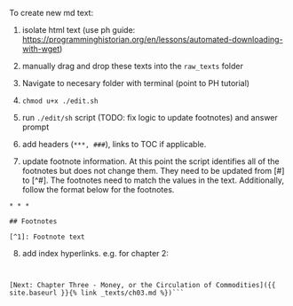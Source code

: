 To create new md text:

1. isolate html text (use ph guide: https://programminghistorian.org/en/lessons/automated-downloading-with-wget)

2. manually drag and drop these texts into the `raw_texts` folder

3. Navigate to necesary folder with terminal (point to PH tutorial)

4. `chmod u+x ./edit.sh`  

5. run `./edit/sh` script (TODO: fix logic to update footnotes) and answer prompt

6. add headers (`***, ###`), links to TOC if applicable.

7. update footnote information. At this point the script identifies all of the footnotes but does not change them. They need to be updated from [#] to [^#]. The footnotes need to match the values in the text. Additionally, follow the format below for the footnotes.

```
* * *

## Footnotes

[^1]: Footnote text

```

8. add index hyperlinks. e.g. for chapter 2:

```[Capital Volume One - Index]({{ site.baseurl }}{% link index.html %})


[Next: Chapter Three - Money, or the Circulation of Commodities]({{ site.baseurl }}{% link _texts/ch03.md %})```
